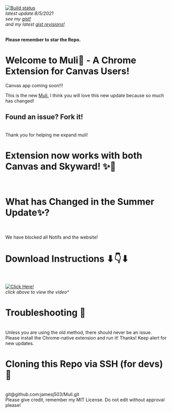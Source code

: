 [![Build status](https://travis-ci.org/mathiasbynens/he.svg?branch=master)](https://travis-ci.com/jamesj503/muli) <br>
*latest update:8/5/2021*<br>
*see my [gist!](https://gist.github.com/jamesj503/19e07bd3bd72c2b04786f620c8cbbf5c)*<br>
*and my latest [gist revisions!](https://gist.github.com/jamesj503/19e07bd3bd72c2b04786f620c8cbbf5c/revisions)*<br>
<br>

**Please remember to star the Repo.** <br>

# Welcome to Muli👏 - A Chrome Extension for Canvas Users! <br>
Canvas app coming soon!!!
<br>

This is the new [Muli.](https://github.com/jamesj503/Muli/releases) I think you will love this new update because so much has changed!
<br>

## Found an issue? Fork it!
<br>
Thank you for helping me expand muli!
<br>

# Extension now works with both Canvas and Skyward! ✨🎉
<br>

# What has Changed in the Summer Update✨?
<br>

We have blocked all Notifs and the website!
<br>

# Download Instructions ⬇👇⬇
<br>

[![Click Here!](http://img.youtube.com/vi/aniDeL926mQ/0.jpg)](http://www.youtube.com/watch?v=aniDeL926mQ "How to Install a Chrome Extension from GitHub")
<br>
*click above to view the video^*
<br>

# Troubleshooting 🔫

<br>
Unless you are using the old method, there should never be an issue. Please install the Chrome-native extension and run it! Thanks! Keep alert for new updates.
<br>

# Cloning this Repo via SSH (for devs) 🎁
<br>
git@github.com:jamesj503/Muli.git
<br>
Please give credit, remember my MIT License. Do not edit without approval please!


